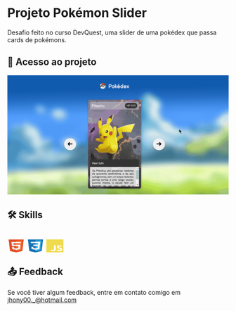 # Projeto Pokémon Slider
Desafio feito no curso DevQuest, uma slider de uma pokédex que passa cards de pokémons.

## 🔗 Acesso ao projeto
[<img src="src/gif/tela.gif">](https://jhonyfreitasdev.github.io/projeto-pokemon-slider/)

## 🛠 Skills
<div style="display: inline_block"><br>
  <img align="center" alt="HTML" height="30" width="40" src="https://raw.githubusercontent.com/devicons/devicon/master/icons/html5/html5-original.svg">
  <img align="center" alt="CSS" height="30" width="40" src="https://raw.githubusercontent.com/devicons/devicon/master/icons/css3/css3-original.svg">
  <img align="center" alt="Js" height="30" width="40" src="https://raw.githubusercontent.com/devicons/devicon/master/icons/javascript/javascript-plain.svg">
</div>

## 📤 Feedback
Se você tiver algum feedback, entre em contato comigo em jhony00._@hotmail.com
